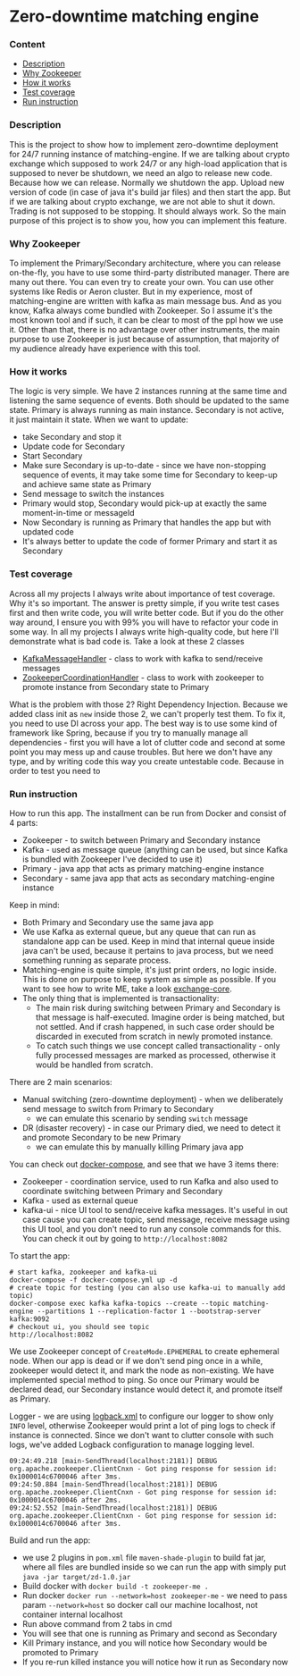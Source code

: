 # Zero-downtime matching engine

### Content
* [Description](#description)
* [Why Zookeeper](#why-zookeeper)
* [How it works](#how-it-works)
* [Test coverage](#test-coverage)
* [Run instruction](#run-instruction)

### Description
This is the project to show how to implement zero-downtime deployment for 24/7 running instance of matching-engine.
If we are talking about crypto exchange which supposed to work 24/7 or any high-load application that is supposed to never be shutdown, we need an algo to release new code.
Because how we can release. Normally we shutdown the app. Upload new version of code (in case of java it's build jar files) and then start the app.
But if we are talking about crypto exchange, we are not able to shut it down. Trading is not supposed to be stopping. It should always work.
So the main purpose of this project is to show you, how you can implement this feature.

### Why Zookeeper
To implement the Primary/Secondary architecture, where you can release on-the-fly, you have to use some third-party distributed manager.
There are many out there. You can even try to create your own. You can use other systems like Redis or Aeron cluster.
But in my experience, most of matching-engine are written with kafka as main message bus. And as you know, Kafka always come bundled with Zookeeper.
So I assume it's the most known tool and if such, it can be clear to most of the ppl how we use it.
Other than that, there is no advantage over other instruments, the main purpose to use Zookeeper is just because of assumption, that majority of my audience already have experience with this tool.

### How it works
The logic is very simple.
We have 2 instances running at the same time and listening the same sequence of events.
Both should be updated to the same state.
Primary is always running as main instance. Secondary is not active, it just maintain it state.
When we want to update:
* take Secondary and stop it
* Update code for Secondary
* Start Secondary
* Make sure Secondary is up-to-date - since we have non-stopping sequence of events, it may take some time for Secondary to keep-up and achieve same state as Primary
* Send message to switch the instances
* Primary would stop, Secondary would pick-up at exactly the same moment-in-time or messageId
* Now Secondary is running as Primary that handles the app but with updated code
* It's always better to update the code of former Primary and start it as Secondary

### Test coverage
Across all my projects I always write about importance of test coverage.
Why it's so important. The answer is pretty simple, if you write test cases first and then write code, you will write better code.
But if you do the other way around, I ensure you with 99% you will have to refactor your code in some way.
In all my projects I always write high-quality code, but here I'll demonstrate what is bad code is.
Take a look at these 2 classes
* [KafkaMessageHandler](src/main/java/com/exchange/zd/kafka/KafkaMessageHandler.java) - class to work with kafka to send/receive messages
* [ZookeeperCoordinationHandler](src/main/java/com/exchange/zd/zookeeper/ZookeeperCoordinationHandler.java) - class to work with zookeeper to promote instance from Secondary state to Primary

What is the problem with those 2? Right Dependency Injection. Because we added class init as `new` inside those 2, we can't properly test them. To fix it, you need to use DI across your app. The best way is to use some kind of framework like Spring, because if you try to manually manage all dependencies - first you will have a lot of clutter code and second at some point you may mess up and cause troubles.
But here we don't have any type, and by writing code this way you create untestable code. Because in order to test you need to 

### Run instruction
How to run this app. The installment can be run from Docker and consist of 4 parts:
* Zookeeper - to switch between Primary and Secondary instance
* Kafka - used as message queue (anything can be used, but since Kafka is bundled with Zookeeper I've decided to use it)
* Primary - java app that acts as primary matching-engine instance
* Secondary - same java app that acts as secondary matching-engine instance

Keep in mind:
* Both Primary and Secondary use the same java app
* We use Kafka as external queue, but any queue that can run as standalone app can be used. Keep in mind that internal queue inside java can't be used, because it pertains to java process, but we need something running as separate process.
* Matching-engine is quite simple, it's just print orders, no logic inside. This is done on purpose to keep system as simple as possible. If you want to see how to write ME, take a look [exchange-core](https://github.com/dgaydukov/exchange-core).
* The only thing that is implemented is transactionality:
  * The main risk during switching between Primary and Secondary is that message is half-executed. Imagine order is being matched, but not settled. And if crash happened, in such case order should be discarded in executed from scratch in newly promoted instance.
  * To catch such things we use concept called transactionality - only fully processed messages are marked as processed, otherwise it would be handled from scratch.

There are 2 main scenarios:
* Manual switching (zero-downtime deployment) - when we deliberately send message to switch from Primary to Secondary
  * we can emulate this scenario by sending `switch` message
* DR (disaster recovery) - in case our Primary died, we need to detect it and promote Secondary to be new Primary
  * we can emulate this by manually killing Primary java app

You can check out [docker-compose](docker-compose.yml), and see that we have 3 items there:
* Zookeeper - coordination service, used to run Kafka and also used to coordinate switching between Primary and Secondary
* Kafka - used as external queue
* kafka-ui - nice UI tool to send/receive kafka messages. It's useful in out case cause you can create topic, send message, receive message using this UI tool, and you don't need to run any console commands for this. You can check it out by going to `http://localhost:8082`

To start the app:
```shell
# start kafka, zookeeper and kafka-ui
docker-compose -f docker-compose.yml up -d
# create topic for testing (you can also use kafka-ui to manually add topic)
docker-compose exec kafka kafka-topics --create --topic matching-engine --partitions 1 --replication-factor 1 --bootstrap-server kafka:9092
# checkout ui, you should see topic
http://localhost:8082
```

We use Zookeeper concept of `CreateMode.EPHEMERAL` to create ephemeral node. When our app is dead or if we don't send ping once in a while, zookeeper would detect it, and mark the node as non-existing. We have implemented special method to ping.
So once our Primary would be declared dead, our Secondary instance would detect it, and promote itself as Primary.

Logger - we are using [logback.xml](src/main/resources/logback.xml) to configure our logger to show only `INFO` level, otherwise Zookeeper would print a lot of ping logs to check if instance is connected. Since we don't want to clutter console with such logs, we've added Logback configuration to manage logging level.
```shell
09:24:49.218 [main-SendThread(localhost:2181)] DEBUG org.apache.zookeeper.ClientCnxn - Got ping response for session id: 0x1000014c6700046 after 3ms.
09:24:50.884 [main-SendThread(localhost:2181)] DEBUG org.apache.zookeeper.ClientCnxn - Got ping response for session id: 0x1000014c6700046 after 2ms.
09:24:52.552 [main-SendThread(localhost:2181)] DEBUG org.apache.zookeeper.ClientCnxn - Got ping response for session id: 0x1000014c6700046 after 3ms.
```

Build and run the app:
* we use 2 plugins in `pom.xml` file `maven-shade-plugin` to build fat jar, where all files are bundled inside so we can run the app with simply put `java -jar target/zd-1.0.jar`
* Build docker with `docker build -t zookeeper-me .`
* Run docker `docker run --network=host zookeeper-me` - we need to pass param `--network=host` so docker call our machine localhost, not container internal localhost
* Run above command from 2 tabs in cmd
* You will see that one is running as Primary and second as Secondary
* Kill Primary instance, and you will notice how Secondary would be promoted to Primary
* If you re-run killed instance you will notice how it run as Secondary now